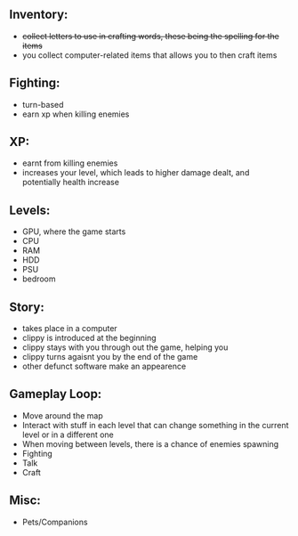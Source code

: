 ## Inventory:
- ~~collect letters to use in crafting words, these being the spelling for the items~~
- you collect computer-related items that allows you to then craft items

## Fighting:
- turn-based
- earn xp when killing enemies

## XP:
- earnt from killing enemies
- increases your level, which leads to higher damage dealt, and potentially health increase

## Levels:
- GPU, where the game starts
- CPU
- RAM
- HDD
- PSU
- bedroom

## Story:
- takes place in a computer
- clippy is introduced at the beginning
- clippy stays with you through out the game, helping you
- clippy turns agaisnt you by the end of the game
- other defunct software make an appearence

## Gameplay Loop:
- Move around the map
- Interact with stuff in each level that can change something in the current level or in a different one
- When moving between levels, there is a chance of enemies spawning
- Fighting
- Talk
- Craft

## Misc:
- Pets/Companions